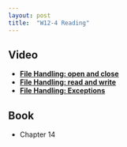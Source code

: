 ```yaml
---
layout: post
title:  "W12-4 Reading"
---
```


## Video
- **[File Handling: open and close](https://www.youtube.com/watch?v=8yEPO1SWEqM)**
- **[File Handling: read and write](https://www.youtube.com/watch?v=c9VooAIUNUo)**
- **[File Handling: Exceptions](https://www.youtube.com/watch?v=GhqxiaVYtY4)**  


## Book 
- Chapter 14 

